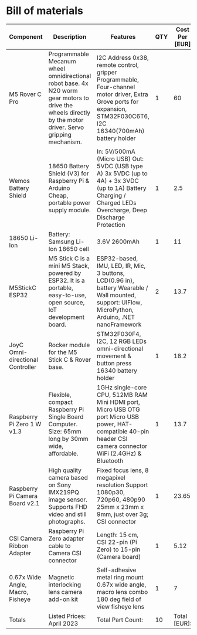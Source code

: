 # Bill of materials

|Component                       |Description                                                                                                                                                |Features                                                                                                                                                           |QTY|Cost Per  [EUR]|Cost  [EUR]|
|--------------------------------|-----------------------------------------------------------------------------------------------------------------------------------------------------------|-------------------------------------------------------------------------------------------------------------------------------------------------------------------|---|---------------|-----------|
|M5 Rover C Pro                  |Programmable Mecanum wheel omnidirectional robot base. 4x N20 worm gear motors to drive the wheels directly by the motor driver. Servo gripping mechanism. |I2C Address 0x38, remote control, gripper Programmable, Four-channel motor driver, Extra Grove ports for expansion, STM32F030C6T6, I2C 16340(700mAh) battery holder|1  |60             |60         |
|Wemos Battery Shield            |18650 Battery Shield (V3) for Raspberry Pi & Arduino Cheap, portable power supply module.                                                                  |In: 5V/500mA (Micro USB) Out: 5VDC (USB type A) 3x 5VDC (up to 4A) + 3x 3VDC (up to 1A) Battery Charging /  Charged LEDs Overcharge, Deep Discharge Protection     |1  |2.5            |2.5        |
|18650 Li-Ion                    |Battery: Samsung Li-Ion 18650 cell                                                                                                                         |3.6V 2600mAh                                                                                                                                                       |1  |11             |11         |
|M5StickC ESP32                  |M5 Stick C is a mini M5 Stack, powered by ESP32.  It is a portable, easy-to-use, open source, IoT development board.                                       |ESP32-based, IMU, LED, IR, Mic,  3 buttons, LCD(0.96 in), battery Wearable / Wall mounted, support: UIFlow, MicroPython, Arduino, .NET nanoFramework               |2  |13.7           |27.4       |
|JoyC Omni-directional Controller|Rocker module for the M5 Stick C & Rover base.                                                                                                             |STM32F030F4, I2C, 12 RGB LEDs omni-directional movement & button press  16340 battery holder                                                                       |1  |18.2           |18.2       |
|Raspberry Pi Zero 1 W v1.3      |Flexible, compact Raspberry Pi Single Board Computer. Size: 65mm long by 30mm wide, affordable.                                                            |1GHz single-core CPU, 512MB RAM Mini HDMI port, Micro USB OTG port Micro USB power, HAT-compatible 40-pin header CSI camera connector WiFi (2.4GHz) & Bluetooth    |1  |13.7           |13.7       |
|Raspberry Pi Camera Board v2.1  |High quality camera based on Sony IMX219PQ image sensor. Supports FHD video and still photographs.                                                         |Fixed focus lens, 8 megapixel resolution  Support 1080p30, 720p60, 480p90 25mm x 23mm x 9mm, just over 3g; CSI connector                                           |1  |23.65          |23.65      |
|CSI Camera Ribbon Adapter       |Raspberry Pi Zero adapter cable to Camera CSI connector                                                                                                    |Length: 15 cm, CSI 22-pin (Pi Zero) to 15-pin (Camera board)                                                                                                       |1  |5.12           |5.12       |
|0.67x Wide Angle, Macro, Fisheye|Magnetic interlocking lens camera add-on kit                                                                                                               |Self-adhesive metal ring mount 0.67x wide angle, macro lens combo 180 deg field of view fisheye lens                                                               |1  |7              |7          |
|Totals                          |Listed Prices: April 2023                                                                                                                                  |Total Part Count:                                                                                                                                                  |10 |Total [EUR]:   |168.57     |
